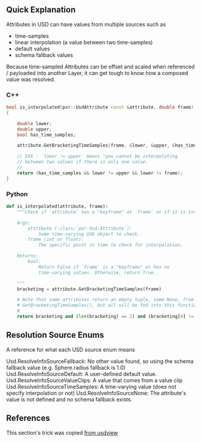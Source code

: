 ## Quick Explanation
Attributes in USD can have values from multiple sources such as

- time-samples
- linear interpolation (a value between two time-samples)
- default values
- schema fallback values

Because time-sampled Attributes can be offset and scaled when referenced
/ payloaded into another Layer, it can get tough to know how a composed
value was resolved.


### C++
```cpp
bool is_interpolated(pxr::UsdAttribute const &attribute, double frame)
{

    double lower;
    double upper;
    bool has_time_samples;

    attribute.GetBracketingTimeSamples(frame, &lower, &upper, &has_time_samples);

    // XXX : `lower != upper` means "you cannot be interpolating
    // between two values if there is only one value.
    //
    return (has_time_samples && lower != upper && lower != frame);
}
```


### Python
```python
def is_interpolated(attribute, frame):
	"""Check if `attribute` has a "keyframe" at `frame` or if it is interpolated.

	Args:
		attribute (:class:`pxr.Usd.Attribute`):
			Some time-varying USD object to check.
		frame (int or float):
			The specific point in time to check for interpolation.

	Returns:
		bool:
            Return False if `frame` is a "keyframe" or has no
            time-varying values. Otherwise, return True.

	"""
    bracketing = attribute.GetBracketingTimeSamples(frame)

    # Note that some attributes return an empty tuple, some None, from
    # GetBracketingTimeSamples(), but all will be fed into this function.
    #
    return bracketing and (len(bracketing) == 2) and (bracketing[0] != frame)
```


## Resolution Source Enums
A reference for what each USD source enum means

Usd.ResolveInfoSourceFallback: No other value found, so using the schema fallback value (e.g. Sphere.radius fallback is 1.0)
Usd.ResolveInfoSourceDefault: A user-defined default value.
Usd.ResolveInfoSourceValueClips: A value that comes from a value clip
Usd.ResolveInfoSourceTimeSamples: A time-varying value (does not specify interpolation or not)
Usd.ResolveInfoSourceNone: The attribute's value is not defined and no schema fallback exists.


## References
This section's trick was copied
[from usdview](https://github.com/PixarAnimationStudios/USD/blob/d8a405a1344480f859f025c4f97085143efacb53/pxr/usdImaging/usdviewq/common.py#L318-L331)

